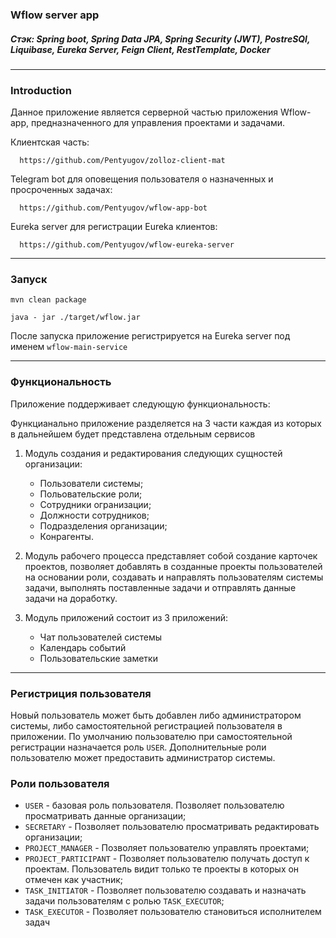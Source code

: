 ### Wflow server app

##### Стэк: Spring boot, Spring Data JPA, Spring Security (JWT), PostreSQl, Liquibase, Eureka Server, Feign Client, RestTemplate, Docker

_____

### Introduction
Данное приложение является серверной частью приложения Wflow-app, предназначенного для управления проектами и задачами.

Клиентская часть:

      https://github.com/Pentyugov/zolloz-client-mat

Telegram bot для оповещения пользователя о назначенных и просроченных задачах:

      https://github.com/Pentyugov/wflow-app-bot

Eureka server для регистрации Eureka клиентов:

      https://github.com/Pentyugov/wflow-eureka-server
____

### Запуск

    mvn clean package

    java - jar ./target/wflow.jar

После запуска приложение регистрируется на Eureka server под именем `wflow-main-service`

____

### Функциональность
   
Приложение поддерживает следующую функциональность:

Функцианально приложение разделяется на 3 части каждая из которых в дальнейшем будет представлена отдельным сервисов

1) Модуль создания и редактирования следующих сущностей организации:
   
   - Пользователи системы;
   - Польовательские роли;
   - Сотрудники огранизации;
   - Должности сотрудников;
   - Подразделения организации;
   - Конрагенты.


2) Модуль рабочего процесса представляет собой создание карточек проектов, позволяет добавлять в созданные проекты 
пользователей на основании роли, создавать и направлять пользователям системы задачи, выполнять поставленные задачи и 
отправлять данные задачи на доработку.


3) Модуль приложений состоит из 3 приложений:

   - Чат пользователей системы
   - Календарь событий
   - Пользовательские заметки

____

### Регистриция пользователя

Новый пользователь может быть добавлен либо администратором системы, либо самостоятельной регистрацией пользователя в 
приложении.
По умолчанию пользователю при самостоятельной регистрации назначается роль `USER`. 
Дополнительные роли пользователю может предоставить администратор системы.

### Роли пользователя

 - `USER` - базовая роль пользователя. Позволяет пользователю просматривать данные организации;
 - `SECRETARY` - Позволяет пользователю просматривать редактировать организации;
 - `PROJECT_MANAGER` - Позволяет пользователю управлять проектами;
 - `PROJECT_PARTICIPANT` - Позволяет пользователю получать доступ к проектам. Пользователь видит только те проекты в 
которых он отмечен как участник;
 - `TASK_INITIATOR` - Позволяет пользователю создавать и назначать задачи пользователям с ролью `TASK_EXECUTOR`;
 - `TASK_EXECUTOR` - Позволяет пользователю становиться исполнителем задач